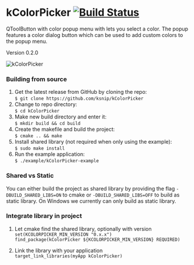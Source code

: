 # kColorPicker [![Build Status][github-badge]][github-url]
QToolButton with color popup menu with lets you select a color. The popup features a color dialog button which can be used to add custom colors to the popup menu.

Version 0.2.0

![kColorPicker](https://i.imgur.com/VkhUvFa.png "kColorPicker")

### Building from source
1. Get the latest release from GitHub by cloning the repo:  
    `$ git clone https://github.com/ksnip/kColorPicker`
2. Change to repo directory:  
    `$ cd kColorPicker`  
3. Make new build directory and enter it:  
    `$ mkdir build && cd build`  
4. Create the makefile and build the project:  
    `$ cmake .. && make`  
5. Install shared library (not required when only using the example):  
    `$ sudo make install`  
6. Run the example application:  
    `$ ./example/kColorPicker-example`  


### Shared vs Static
You can either build the project as shared library by providing the flag `-DBUILD_SHARED_LIBS=ON`
to cmake or `-DBUILD_SHARED_LIBS=OFF` to build as static library. On Windows we currently can
only build as static library.


### Integrate library in project

1. Let cmake find the shared library, optionally with version  
    `set(KCOLORPICKER_MIN_VERSION "0.x.x")`  
    `find_package(kColorPicker ${KCOLORPICKER_MIN_VERSION} REQUIRED)`  

2. Link the library with your application  
    `target_link_libraries(myApp kColorPicker)`  


[github-badge]:        https://github.com/ksnip/kColorPicker/actions/workflows/build.yml/badge.svg
[github-url]:          https://github.com/ksnip/kColorPicker/actions